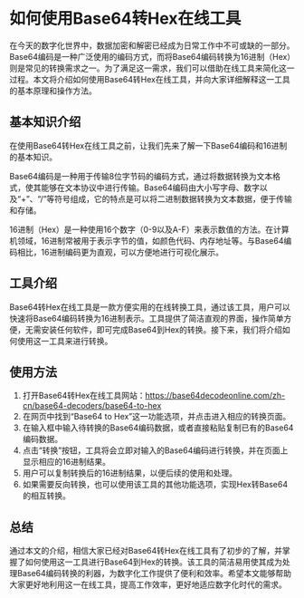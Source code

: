 如何使用Base64转Hex在线工具
==================

在今天的数字化世界中，数据加密和解密已经成为日常工作中不可或缺的一部分。Base64编码是一种广泛使用的编码方式，而将Base64编码转换为16进制（Hex）则是常见的转换需求之一。为了满足这一需求，我们可以借助在线工具来简化这一过程。本文将介绍如何使用Base64转Hex在线工具，并向大家详细解释这一工具的基本原理和操作方法。

基本知识介绍
------

在使用Base64转Hex在线工具之前，让我们先来了解一下Base64编码和16进制的基本知识。

Base64编码是一种用于传输8位字节码的编码方式，通过将数据转换为文本格式，使其能够在文本协议中进行传输。Base64编码由大小写字母、数字以及“+”、“/”等符号组成，它的特点是可以将二进制数据转换为文本数据，便于传输和存储。

16进制（Hex）是一种使用16个数字（0-9以及A-F）来表示数值的方法。在计算机领域，16进制常被用于表示字节的值，如颜色代码、内存地址等。与Base64编码相比，16进制编码更为直观，可以方便地进行可视化展示。

工具介绍
----

Base64转Hex在线工具是一款方便实用的在线转换工具，通过该工具，用户可以快速将Base64编码转换为16进制表示。工具提供了简洁直观的界面，操作简单方便，无需安装任何软件，即可完成Base64到Hex的转换。接下来，我们将介绍如何使用这一工具来进行转换。

使用方法
----

1. 打开Base64转Hex在线工具网站：<https://base64decodeonline.com/zh-cn/base64-decoders/base64-to-hex>
2. 在网页中找到“Base64 to Hex”这一功能选项，并点击进入相应的转换页面。
3. 在输入框中输入待转换的Base64编码数据，或者直接粘贴复制已有的Base64编码数据。
4. 点击“转换”按钮，工具将会立即对输入的Base64编码进行转换，并在页面上显示相应的16进制结果。
5. 用户可以复制转换后的16进制结果，以便后续的使用和处理。
6. 如果需要反向转换，也可以使用该工具的其他功能选项，实现Hex转Base64的相互转换。

总结
--

通过本文的介绍，相信大家已经对Base64转Hex在线工具有了初步的了解，并掌握了如何使用这一工具进行Base64到Hex的转换。该工具的简洁易用使其成为处理Base64编码转换的利器，为数字化工作提供了便利和效率。希望本文能够帮助大家更好地利用这一在线工具，提高工作效率，更好地适应数字化时代的需求。